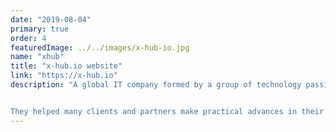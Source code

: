```yaml
---
date: "2019-08-04"
primary: true
order: 4
featuredImage: ../../images/x-hub-io.jpg
name: "xhub"
title: "x-hub.io website"
link: "https://x-hub.io"
description: "A global IT company formed by a group of technology passionate thriving to utilize their coding culture mindset to solve customer’s real problems.


They helped many clients and partners make practical advances in their digitalization projects by leveraging the experience and problem-solving skills of our experts."
---
```

